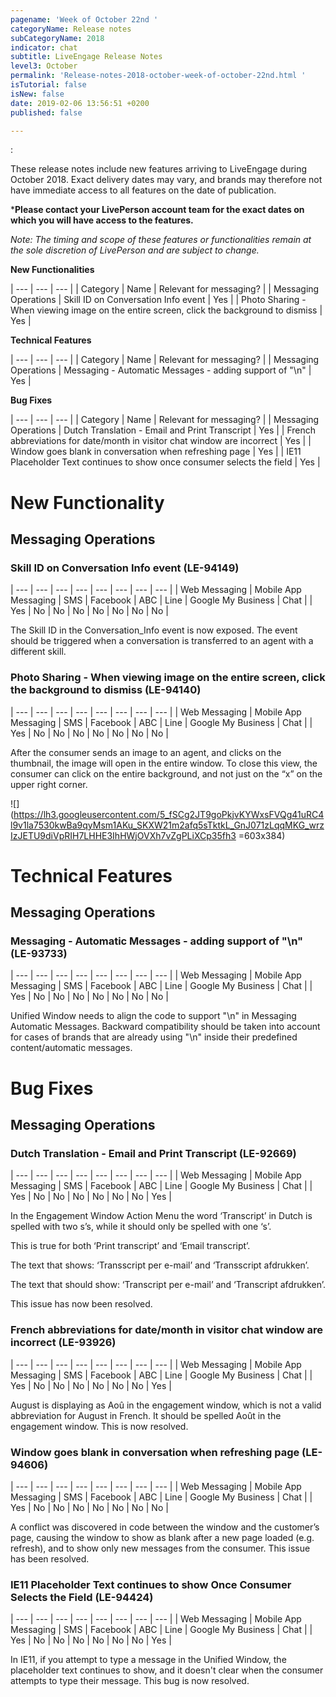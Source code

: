 ```yaml
---
pagename: 'Week of October 22nd '
categoryName: Release notes
subCategoryName: 2018
indicator: chat
subtitle: LiveEngage Release Notes
level3: October
permalink: 'Release-notes-2018-october-week-of-october-22nd.html '
isTutorial: false
isNew: false
date: 2019-02-06 13:56:51 +0200
published: false

---
```

: 

These release notes include new features arriving to LiveEngage during October 2018. Exact delivery dates may vary, and brands may therefore not have immediate access to all features on the date of publication.

***Please contact your LivePerson account team for the exact dates on which you will have access to the features.**

_Note: The timing and scope of these features or functionalities remain at the sole discretion of LivePerson and are subject to change._

**New Functionalities**

| --- | --- | --- |
| Category | Name | Relevant for messaging? |
| Messaging Operations | Skill ID on Conversation Info event | Yes |
| Photo Sharing - When viewing image on the entire screen, click the background to dismiss | Yes |

**Technical Features**

| --- | --- | --- |
| Category | Name | Relevant for messaging? |
| Messaging Operations | Messaging - Automatic Messages - adding support of "\\n" | Yes |

**Bug Fixes**

| --- | --- | --- |
| Category | Name | Relevant for messaging? |
| Messaging Operations | Dutch Translation - Email and Print Transcript | Yes |
| French abbreviations for date/month in visitor chat window are incorrect | Yes |
| Window goes blank in conversation when refreshing page | Yes |
| IE11 Placeholder Text continues to show once consumer selects the field | Yes |

# New Functionality

## Messaging Operations

### Skill ID on Conversation Info event (LE-94149)

| --- | --- | --- | --- | --- | --- | --- | --- |
| Web Messaging | Mobile App Messaging | SMS | Facebook | ABC | Line | Google My Business | Chat |
| Yes | No | No | No | No | No | No | No |

The Skill ID in the Conversation_Info event is now exposed. The event should be triggered when a conversation is transferred to an agent with a different skill.

### Photo Sharing - When viewing image on the entire screen, click the background to dismiss (LE-94140)

| --- | --- | --- | --- | --- | --- | --- | --- |
| Web Messaging | Mobile App Messaging | SMS | Facebook | ABC | Line | Google My Business | Chat |
| Yes | No | No | No | No | No | No | No |

After the consumer sends an image to an agent, and clicks on the thumbnail, the image will open in the entire window. To close this view, the consumer can click on the entire background, and not just on the “x” on the upper right corner.

  
![](https://lh3.googleusercontent.com/5_fSCg2JT9goPkjvKYWxsFVQg41uRC4l9v1la7530kwBa9qyMsm1AKu_SKXW21m2afq5sTktkL_GnJ071zLqqMKG_wrzIzJETU9diVpRIH7LHHE3IhHWjOVXh7vZgPLiXCp35fh3 =603x384)

# Technical Features

## Messaging Operations

### Messaging - Automatic Messages - adding support of "\\n" (LE-93733)

| --- | --- | --- | --- | --- | --- | --- | --- |
| Web Messaging | Mobile App Messaging | SMS | Facebook | ABC | Line | Google My Business | Chat |
| Yes | No | No | No | No | No | No | No |

Unified Window needs to align the code to support "\\n" in Messaging Automatic Messages. Backward compatibility should be taken into account for cases of brands that are already using "\\n" inside their predefined content/automatic messages.

# 

# Bug Fixes

## Messaging Operations

### Dutch Translation - Email and Print Transcript (LE-92669)

| --- | --- | --- | --- | --- | --- | --- | --- |
| Web Messaging | Mobile App Messaging | SMS | Facebook | ABC | Line | Google My Business | Chat |
| Yes | No | No | No | No | No | No | Yes |

In the Engagement Window Action Menu the word ‘Transcript’ in Dutch is spelled with two s’s, while it should only be spelled with one ‘s’.

This is true for both ‘Print transcript’ and ‘Email transcript’.

The text that shows: ‘Transscript per e-mail’ and ‘Transscript afdrukken’.

The text that should show: ‘Transcript per e-mail’ and ‘Transcript afdrukken’.

This issue has now been resolved.

### French abbreviations for date/month in visitor chat window are incorrect (LE-93926)

| --- | --- | --- | --- | --- | --- | --- | --- |
| Web Messaging | Mobile App Messaging | SMS | Facebook | ABC | Line | Google My Business | Chat |
| Yes | No | No | No | No | No | No | Yes |

August is displaying as Aoû in the engagement window, which is not a valid abbreviation for August in French. It should be spelled Août in the engagement window. This is now resolved.

### Window goes blank in conversation when refreshing page (LE-94606)

| --- | --- | --- | --- | --- | --- | --- | --- |
| Web Messaging | Mobile App Messaging | SMS | Facebook | ABC | Line | Google My Business | Chat |
| Yes | No | No | No | No | No | No | No |

A conflict was discovered in code between the window and the customer’s page, causing the window to show as blank after a new page loaded (e.g. refresh), and to show only new messages from the consumer. This issue has been resolved.

### IE11 Placeholder Text continues to show Once Consumer Selects the Field (LE-94424)

| --- | --- | --- | --- | --- | --- | --- | --- |
| Web Messaging | Mobile App Messaging | SMS | Facebook | ABC | Line | Google My Business | Chat |
| Yes | No | No | No | No | No | No | Yes |

In IE11, if you attempt to type a message in the Unified Window, the placeholder text continues to show, and it doesn't clear when the consumer attempts to type their message. This bug is now resolved.